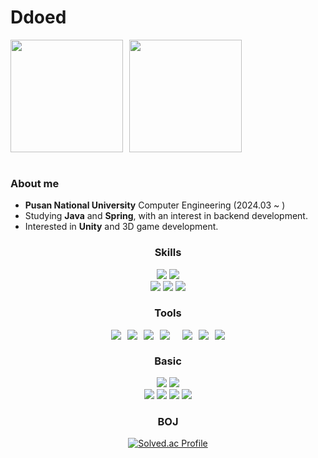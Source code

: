 # Ddoed

<div style="display: flex; gap: 10px;">
  <img src="https://github-readme-stats.vercel.app/api?username=ddoed&show_icons=true&locale=en&theme=tokyonight" height="180"/>
  <img src="https://github-readme-stats.vercel.app/api/top-langs?username=ddoed&show_icons=true&locale=en&layout=compact&theme=tokyonight" height="180"/>
</div>
<br>


### About me
* **Pusan National University** Computer Engineering (2024.03 ~ )
* Studying **Java** and **Spring**, with an interest in backend development.  
* Interested in **Unity** and 3D game development.  

<div style="text-align: center;">

  <h3>Skills</h3>
  <div>
    <img src="https://img.shields.io/badge/unity-%23000000.svg?style=for-the-badge&logo=unity&logoColor=white" />
    <img src="https://img.shields.io/badge/c%23-%23239120.svg?style=for-the-badge&logo=csharp&logoColor=white" />
  </div>
   <div>
    <img src="https://img.shields.io/badge/Python-3776AB.svg?&style=for-the-badge&logo=Python&logoColor=white" />
    <img src="https://img.shields.io/badge/c++-%2300599C.svg?style=for-the-badge&logo=c%2B%2B&logoColor=white" />
    <img src="https://img.shields.io/badge/Java-007396.svg?&style=for-the-badge&logo=Java&logoColor=white" />
  </div>

   <h3>Tools</h3>
  <div style="display: flex; justify-content: center; gap: 10px; flex-wrap: wrap;">
    <img src="https://img.shields.io/badge/Git-F05032.svg?&style=for-the-badge&logo=Git&logoColor=white" />
    <img src="https://img.shields.io/badge/github-%23121011.svg?style=for-the-badge&logo=github&logoColor=white" />
    <img src="https://img.shields.io/badge/Notion-F3F3F3.svg?style=for-the-badge&logo=notion&logoColor=black" />
    <img src="https://img.shields.io/badge/figma-F24E1E.svg?style=for-the-badge&logo=figma&logoColor=white" />
    <br>
    <img src="https://img.shields.io/badge/Visual%20Studio%20Code-007ACC.svg?&style=for-the-badge&logo=Visual%20Studio%20Code&logoColor=white" />
    <img src="https://img.shields.io/badge/Visual%20Studio-5C2D91.svg?style=for-the-badge&logo=visual-studio&logoColor=white" />
    <img src="https://img.shields.io/badge/IntelliJIDEA-000000.svg?style=for-the-badge&logo=intellij-idea&logoColor=white" />
  </div>

 <h3>Basic</h3>
 <div> 
    <img src="https://img.shields.io/badge/node.js-6DA55F?style=for-the-badge&logo=node.js&logoColor=white" />
    <img src="https://img.shields.io/badge/express.js-%23404d59.svg?style=for-the-badge&logo=express&logoColor=%2361DAFB" />
 </div>
 <div>
    <img src="https://img.shields.io/badge/r-%23276DC3.svg?style=for-the-badge&logo=r&logoColor=white" />
    <img src="https://img.shields.io/badge/HTML5-E34F26.svg?&style=for-the-badge&logo=HTML5&logoColor=white" />
    <img src="https://img.shields.io/badge/CSS3-1572B6.svg?&style=for-the-badge&logo=CSS3&logoColor=white" />
    <img src="https://img.shields.io/badge/JavaScript-F7DF1E.svg?&style=for-the-badge&logo=JavaScript&logoColor=white" />
  </div>
 


### BOJ
[![Solved.ac Profile](http://mazassumnida.wtf/api/v2/generate_badge?boj=ddoed123)](https://solved.ac/ddoed123)



